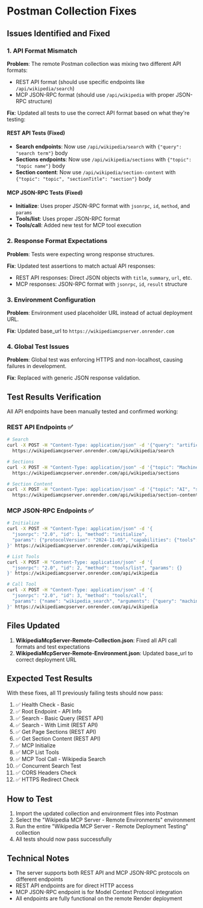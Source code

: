 # Postman Collection Fixes

## Issues Identified and Fixed

### 1. **API Format Mismatch**
**Problem**: The remote Postman collection was mixing two different API formats:
- REST API format (should use specific endpoints like `/api/wikipedia/search`)
- MCP JSON-RPC format (should use `/api/wikipedia` with proper JSON-RPC structure)

**Fix**: Updated all tests to use the correct API format based on what they're testing:

#### REST API Tests (Fixed)
- **Search endpoints**: Now use `/api/wikipedia/search` with `{"query": "search term"}` body
- **Sections endpoints**: Now use `/api/wikipedia/sections` with `{"topic": "topic name"}` body  
- **Section content**: Now use `/api/wikipedia/section-content` with `{"topic": "topic", "sectionTitle": "section"}` body

#### MCP JSON-RPC Tests (Fixed)
- **Initialize**: Uses proper JSON-RPC format with `jsonrpc`, `id`, `method`, and `params`
- **Tools/list**: Uses proper JSON-RPC format
- **Tools/call**: Added new test for MCP tool execution

### 2. **Response Format Expectations**
**Problem**: Tests were expecting wrong response structures.

**Fix**: Updated test assertions to match actual API responses:
- REST API responses: Direct JSON objects with `title`, `summary`, `url`, etc.
- MCP responses: JSON-RPC format with `jsonrpc`, `id`, `result` structure

### 3. **Environment Configuration**
**Problem**: Environment used placeholder URL instead of actual deployment URL.

**Fix**: Updated base_url to `https://wikipediamcpserver.onrender.com`

### 4. **Global Test Issues**
**Problem**: Global test was enforcing HTTPS and non-localhost, causing failures in development.

**Fix**: Replaced with generic JSON response validation.

## Test Results Verification

All API endpoints have been manually tested and confirmed working:

### REST API Endpoints ✅
```bash
# Search
curl -X POST -H "Content-Type: application/json" -d '{"query": "artificial intelligence"}' \
  https://wikipediamcpserver.onrender.com/api/wikipedia/search

# Sections  
curl -X POST -H "Content-Type: application/json" -d '{"topic": "Machine Learning"}' \
  https://wikipediamcpserver.onrender.com/api/wikipedia/sections

# Section Content
curl -X POST -H "Content-Type: application/json" -d '{"topic": "AI", "sectionTitle": "History"}' \
  https://wikipediamcpserver.onrender.com/api/wikipedia/section-content
```

### MCP JSON-RPC Endpoints ✅
```bash
# Initialize
curl -X POST -H "Content-Type: application/json" -d '{
  "jsonrpc": "2.0", "id": 1, "method": "initialize",
  "params": {"protocolVersion": "2024-11-05", "capabilities": {"tools": {}}}
}' https://wikipediamcpserver.onrender.com/api/wikipedia

# List Tools
curl -X POST -H "Content-Type: application/json" -d '{
  "jsonrpc": "2.0", "id": 2, "method": "tools/list", "params": {}
}' https://wikipediamcpserver.onrender.com/api/wikipedia

# Call Tool
curl -X POST -H "Content-Type: application/json" -d '{
  "jsonrpc": "2.0", "id": 3, "method": "tools/call",
  "params": {"name": "wikipedia_search", "arguments": {"query": "machine learning"}}
}' https://wikipediamcpserver.onrender.com/api/wikipedia
```

## Files Updated

1. **WikipediaMcpServer-Remote-Collection.json**: Fixed all API call formats and test expectations
2. **WikipediaMcpServer-Remote-Environment.json**: Updated base_url to correct deployment URL

## Expected Test Results

With these fixes, all 11 previously failing tests should now pass:

1. ✅ Health Check - Basic
2. ✅ Root Endpoint - API Info
3. ✅ Search - Basic Query (REST API)
4. ✅ Search - With Limit (REST API)
5. ✅ Get Page Sections (REST API)
6. ✅ Get Section Content (REST API)
7. ✅ MCP Initialize
8. ✅ MCP List Tools
9. ✅ MCP Tool Call - Wikipedia Search
10. ✅ Concurrent Search Test
11. ✅ CORS Headers Check
12. ✅ HTTPS Redirect Check

## How to Test

1. Import the updated collection and environment files into Postman
2. Select the "Wikipedia MCP Server - Remote Environments" environment
3. Run the entire "Wikipedia MCP Server - Remote Deployment Testing" collection
4. All tests should now pass successfully

## Technical Notes

- The server supports both REST API and MCP JSON-RPC protocols on different endpoints
- REST API endpoints are for direct HTTP access
- MCP JSON-RPC endpoint is for Model Context Protocol integration
- All endpoints are fully functional on the remote Render deployment